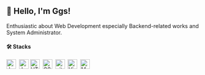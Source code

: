 ## 👋 Hello, I'm Ggs!

Enthusiastic about Web Development especially Backend-related works and System Administrator.

#### 🛠 Stacks
<img src="https://img.shields.io/badge/PHP-282C34?logo=php&logoColor=777BB4" alt="JavaScript logo" title="JavaScript" height="25" />&nbsp;
<img src="https://img.shields.io/badge/JavaScript-282C34?logo=javascript&logoColor=F7DF1E" alt="JavaScript logo" title="JavaScript" height="25" />&nbsp;<img src="https://img.shields.io/badge/HTML5-282C34?logo=html5&logoColor=E34F26" alt="HTML5 logo" title="HTML5" height="25" />&nbsp;
<img src="https://img.shields.io/badge/CSS3-282C34?logo=css3&logoColor=1572B6" alt="CSS3 logo" title="CSS3" height="25" />&nbsp;
<img src="https://img.shields.io/badge/git-282C34?logo=git&logoColor=F05032" alt="git logo" title="git" height="25" />&nbsp;
<img src="https://img.shields.io/badge/VS%20Code-282C34?logo=visual-studio-code&logoColor=007ACC" alt="Visual Studio Code logo" title="Visual Studio Code" height="25" />&nbsp;
<img src="https://img.shields.io/badge/MariaDB-282C34?logo=mariadb&logoColor=61DAFB" alt="MariaDB Logo" title="MariaDB" height="25" />&nbsp;
<br>
